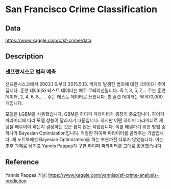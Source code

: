 # San Francisco Crime Classification

## Data

https://www.kaggle.com/c/sf-crime/data

## Description

### 샌프란시스코 범죄 예측

샌프란시스코에서 2003.1.6.부터 2015.5.13. 까지의 발생한 범죄에 대한 데이터가 주어집니다. 훈련 데이터와 테스트 데이터는 매주 로테이션됩니다. 즉 1, 3, 5, 7,... 주는 훈련 데이터, 2, 4, 6, 8,..... 주는 테스트 데이터로 쓰입니다. 총 훈련 데이터는 약 870,000개입니다. 

모델은 LGBM을 사용했습니다. GBM은 하이퍼 파라미터가 굉장히 중요합니다. 하이퍼 파라미터에 따라 모델 성능이 달라지기 때문입니다. 하지만 어떤 하이퍼 파라미터로 세팅을 해주어야 하는지 결정하는 것은 쉽지 않은 작업입니다. 이를 해결하기 위한 방법 중 하나가 Bayesian Optimization입니다. 적절한 하이퍼 파라미터를 골라주는 기법입니다. 제 노트북에선 Bayesian Optimization을 하는 부분까진 다루지 않았습니다. 이는 추후 과제로 남기고 Yannis Pappas가 구한 하이퍼 파라미터를 그대로 활용했습니다.

## Reference

 Yannis Pappas 커널: https://www.kaggle.com/yannisp/sf-crime-analysis-prediction